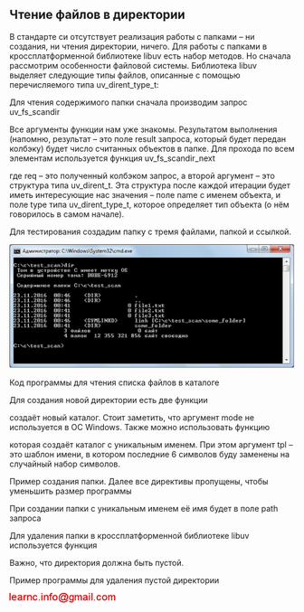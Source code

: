 ## Чтение файлов в директории

В стандарте си отсутствует реализация работы с папками – ни создания, ни чтения директории, ничего. Для работы с папками в кроссплатформенной библиотеке libuv есть набор методов. Но сначала рассмотрим особенности файловой системы.
Библиотека libuv выделяет следующие типы файлов, описанные с помощью перечисляемого типа uv_dirent_type_t:

Для чтения содержимого папки сначала производим запрос uv_fs_scandir

Все аргументы функции нам уже знакомы. Результатом выполнения (напомню, результат – это поле result запроса, который 
будет передан колбэку) будет число считанных объектов в папке. Для прохода по всем элементам используется функция 
uv_fs_scandir_next

где req – это полученный колбэком запрос, а второй аргумент – это структура типа uv_dirent_t. Эта структура после каждой
 итерации будет иметь интересующие нас значения – поле name с именем объекта, и поле type типа uv_dirent_type_t, 
 которое определяет тип объекта (о нём говорилось в самом начале).

Для тестирования создадим папку с тремя файлами, папкой и ссылкой.

![c_libuv_directory_example.jpg](../images/c_libuv_directory_example.jpg)

Код программы для чтения списка файлов в каталоге

Для создания новой директории есть две функции

создаёт новый каталог. Стоит заметить, что аргумент mode  не используется в ОС Windows. Также можно использовать функцию

которая создаёт каталог с уникальным именем. При этом аргумент tpl – это шаблон имени, в котором последние 6 символов буду заменены на случайный набор символов.

Пример создания папки. Далее все директивы пропущены, чтобы уменьшить размер программы

При создании папки с уникальным именем её имя будет в поле path запроса

Для удаления папки в кроссплатформенной библиотеке libuv используется функция

Важно, что директория должна быть пустой.

Пример программы для удаления пустой директории

![mail.png](../images/mail.png)

